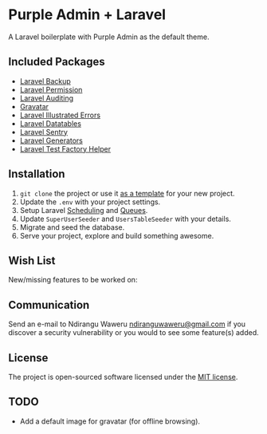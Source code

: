 # Purple Admin + Laravel

A Laravel boilerplate with Purple Admin as the default theme.

## Included Packages

- [Laravel Backup](https://github.com/spatie/laravel-backup)
- [Laravel Permission](https://github.com/spatie/laravel-permission)
- [Laravel Auditing](https://github.com/owen-it/laravel-auditing)
- [Gravatar](https://github.com/creativeorange/gravatar)
- [Laravel Illustrated Errors](https://github.com/laravelcollective/errors)
- [Laravel Datatables](https://github.com/yajra/laravel-datatables)
- [Laravel Sentry](https://github.com/getsentry/sentry-laravel)
- [Laravel Generators](https://github.com/laracasts/Laravel-5-Generators-Extended)
- [Laravel Test Factory Helper](https://github.com/mpociot/laravel-test-factory-helper)

## Installation

1. ```git clone``` the project or use it [as a template](https://help.github.com/en/github/creating-cloning-and-archiving-repositories/creating-a-repository-from-a-template) for your new project.
1. Update the ```.env``` with your project settings.
1. Setup Laravel [Scheduling](https://laravel.com/docs/6.x/scheduling) and [Queues](https://laravel.com/docs/6.x/queues).
1. Update ```SuperUserSeeder``` and ```UsersTableSeeder``` with your details.
1. Migrate and seed the database.
1. Serve your project, explore and build something awesome.

## Wish List

New/missing features to be worked on:

## Communication

Send an e-mail to Ndirangu Waweru [ndiranguwaweru@gmail.com](mailto:ndiranguwaweru@gmail.com) if you discover a security vulnerability or you would to see some feature(s) added.

## License

The project is open-sourced software licensed under the [MIT license](https://opensource.org/licenses/MIT).

## TODO

- Add a default image for gravatar (for offline browsing).
